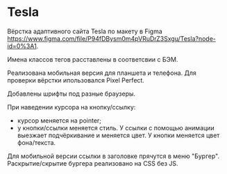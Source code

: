 # Tesla

Вёрстка адаптивного сайта Tesla по макету в Figma https://www.figma.com/file/P94fDBysm0m4pVRuDrZ3Sxgu/Tesla?node-id=0%3A1.

Имена классов тегов расставлены в соответсвии с БЭМ.

Реализована мобильная версия для планшета и телефона. Для проверки вёрстки ипользовался Pixel Perfect. 

Добавлены шрифты под разные браузеры. 

При наведении курсора на кнопку/ссылку:
- курсор меняется на pointer;
- у кнопки/ссылки меняется стиль. У ссылки с помощью анимации выезжает подчёркивание и меняется цвет. У кнопки меняется цвет фона/текста.

Для мобильной версии ссылки в заголовке прячутся в меню "Бургер". Раскрытие/скрытие бургера реализовано на CSS без JS. 
